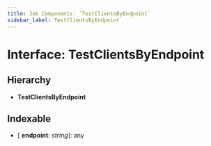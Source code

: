 ```yaml
---
title: Job Components: `TestClientsByEndpoint`
sidebar_label: TestClientsByEndpoint
---
```


# Interface: TestClientsByEndpoint

## Hierarchy

* **TestClientsByEndpoint**

## Indexable

* \[ **endpoint**: *string*\]: any
